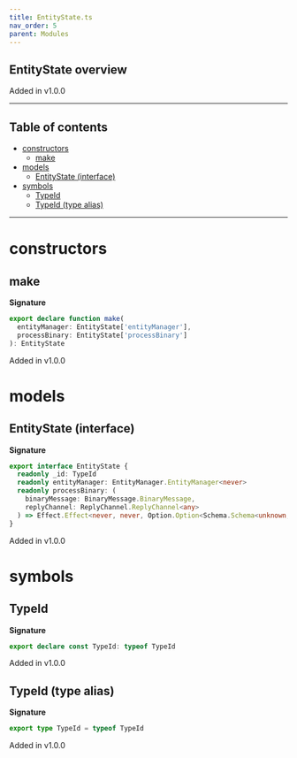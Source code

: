 ```yaml
---
title: EntityState.ts
nav_order: 5
parent: Modules
---
```


## EntityState overview

Added in v1.0.0

---

<h2 class="text-delta">Table of contents</h2>

- [constructors](#constructors)
  - [make](#make)
- [models](#models)
  - [EntityState (interface)](#entitystate-interface)
- [symbols](#symbols)
  - [TypeId](#typeid)
  - [TypeId (type alias)](#typeid-type-alias)

---

# constructors

## make

**Signature**

```ts
export declare function make(
  entityManager: EntityState['entityManager'],
  processBinary: EntityState['processBinary']
): EntityState
```

Added in v1.0.0

# models

## EntityState (interface)

**Signature**

```ts
export interface EntityState {
  readonly _id: TypeId
  readonly entityManager: EntityManager.EntityManager<never>
  readonly processBinary: (
    binaryMessage: BinaryMessage.BinaryMessage,
    replyChannel: ReplyChannel.ReplyChannel<any>
  ) => Effect.Effect<never, never, Option.Option<Schema.Schema<unknown, any>>>
}
```

Added in v1.0.0

# symbols

## TypeId

**Signature**

```ts
export declare const TypeId: typeof TypeId
```

Added in v1.0.0

## TypeId (type alias)

**Signature**

```ts
export type TypeId = typeof TypeId
```

Added in v1.0.0
